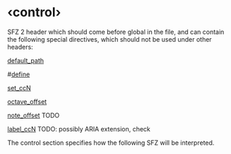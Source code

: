 # ‹control›

SFZ 2 header which should come before global in the file, and can contain the
following special directives, which should not be used under other headers:

[default_path](/opcodes/sfz_2/default_path)

#[define](/directives/define)

[set_ccN](/opcodes/sfz_2/set_ccN)

[octave_offset](/opcodes/sfz_2/octave_offset)

[note_offset](/opcodes/sfz_2/note_offset) TODO

[label_ccN](/opcodes/sfz_2/label_ccN) TODO: possibly ARIA extension, check

The control section specifies how the following SFZ will be interpreted. 
